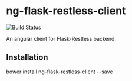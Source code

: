 # ng-flask-restless-client

[![Build Status](https://travis-ci.org/chfw/ng-flask-restless-client.svg?branch=master)](https://travis-ci.org/chfw/ng-flask-restless-client)


An angular client for Flask-Restless backend.

## Installation

bower install ng-flask-restless-client --save